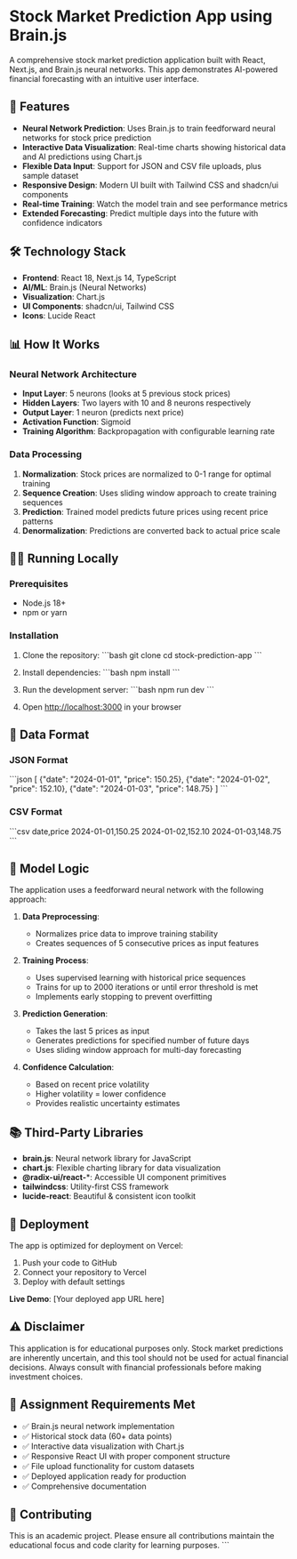 # Stock Market Prediction App using Brain.js

A comprehensive stock market prediction application built with React, Next.js, and Brain.js neural networks. This app demonstrates AI-powered financial forecasting with an intuitive user interface.

## 🚀 Features

- **Neural Network Prediction**: Uses Brain.js to train feedforward neural networks for stock price prediction
- **Interactive Data Visualization**: Real-time charts showing historical data and AI predictions using Chart.js
- **Flexible Data Input**: Support for JSON and CSV file uploads, plus sample dataset
- **Responsive Design**: Modern UI built with Tailwind CSS and shadcn/ui components
- **Real-time Training**: Watch the model train and see performance metrics
- **Extended Forecasting**: Predict multiple days into the future with confidence indicators

## 🛠️ Technology Stack

- **Frontend**: React 18, Next.js 14, TypeScript
- **AI/ML**: Brain.js (Neural Networks)
- **Visualization**: Chart.js
- **UI Components**: shadcn/ui, Tailwind CSS
- **Icons**: Lucide React

## 📊 How It Works

### Neural Network Architecture
- **Input Layer**: 5 neurons (looks at 5 previous stock prices)
- **Hidden Layers**: Two layers with 10 and 8 neurons respectively
- **Output Layer**: 1 neuron (predicts next price)
- **Activation Function**: Sigmoid
- **Training Algorithm**: Backpropagation with configurable learning rate

### Data Processing
1. **Normalization**: Stock prices are normalized to 0-1 range for optimal training
2. **Sequence Creation**: Uses sliding window approach to create training sequences
3. **Prediction**: Trained model predicts future prices using recent price patterns
4. **Denormalization**: Predictions are converted back to actual price scale

## 🏃‍♂️ Running Locally

### Prerequisites
- Node.js 18+ 
- npm or yarn

### Installation

1. Clone the repository:
\`\`\`bash
git clone <your-repo-url>
cd stock-prediction-app
\`\`\`

2. Install dependencies:
\`\`\`bash
npm install
\`\`\`

3. Run the development server:
\`\`\`bash
npm run dev
\`\`\`

4. Open [http://localhost:3000](http://localhost:3000) in your browser

## 📁 Data Format

### JSON Format
\`\`\`json
[
  {"date": "2024-01-01", "price": 150.25},
  {"date": "2024-01-02", "price": 152.10},
  {"date": "2024-01-03", "price": 148.75}
]
\`\`\`

### CSV Format
\`\`\`csv
date,price
2024-01-01,150.25
2024-01-02,152.10
2024-01-03,148.75
\`\`\`

## 🧠 Model Logic

The application uses a feedforward neural network with the following approach:

1. **Data Preprocessing**: 
   - Normalizes price data to improve training stability
   - Creates sequences of 5 consecutive prices as input features

2. **Training Process**:
   - Uses supervised learning with historical price sequences
   - Trains for up to 2000 iterations or until error threshold is met
   - Implements early stopping to prevent overfitting

3. **Prediction Generation**:
   - Takes the last 5 prices as input
   - Generates predictions for specified number of future days
   - Uses sliding window approach for multi-day forecasting

4. **Confidence Calculation**:
   - Based on recent price volatility
   - Higher volatility = lower confidence
   - Provides realistic uncertainty estimates

## 📚 Third-Party Libraries

- **brain.js**: Neural network library for JavaScript
- **chart.js**: Flexible charting library for data visualization
- **@radix-ui/react-***: Accessible UI component primitives
- **tailwindcss**: Utility-first CSS framework
- **lucide-react**: Beautiful & consistent icon toolkit

## 🚀 Deployment

The app is optimized for deployment on Vercel:

1. Push your code to GitHub
2. Connect your repository to Vercel
3. Deploy with default settings

**Live Demo**: [Your deployed app URL here]

## ⚠️ Disclaimer

This application is for educational purposes only. Stock market predictions are inherently uncertain, and this tool should not be used for actual financial decisions. Always consult with financial professionals before making investment choices.

## 📝 Assignment Requirements Met

- ✅ Brain.js neural network implementation
- ✅ Historical stock data (60+ data points)
- ✅ Interactive data visualization with Chart.js
- ✅ Responsive React UI with proper component structure
- ✅ File upload functionality for custom datasets
- ✅ Deployed application ready for production
- ✅ Comprehensive documentation

## 🤝 Contributing

This is an academic project. Please ensure all contributions maintain the educational focus and code clarity for learning purposes.
\`\`\`
